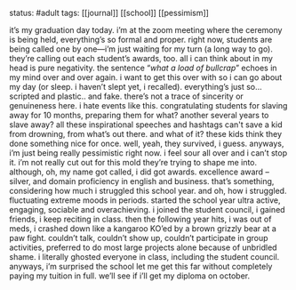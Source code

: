 status: #adult 
tags: [[journal]] [[school]] [[pessimism]] 

it’s my graduation day today. i’m at the zoom meeting where the ceremony is being held, everything’s so formal and proper. right now, students are being called one by one—i’m just waiting for my turn (a long way to go). they’re calling out each student’s awards, too. all i can think about in my head is pure negativity. the sentence “*what a load of bullcrap*” echoes in my mind over and over again. i want to get this over with so i can go about my day (or sleep. i haven’t slept yet, i recalled). everything’s just so… scripted and plastic.. and fake. there’s not a trace of sincerity or genuineness here. i hate events like this. congratulating students for slaving away for 10 months, preparing them for what? another several years to slave away? all these inspirational speeches and hashtags can't save a kid from drowning, from what’s out there. and what of it? these kids think they done something nice for once. well, yeah, they survived, i guess. anyways, i’m just being really pessimistic right now. i feel sour all over and i can’t stop it. i’m not really cut out for this mold they’re trying to shape me into. although, oh, my name got called, i did got awards. excellence award – silver, and domain proficiency in english and business. that’s something, considering how much i struggled this school year. and oh, how i struggled. fluctuating extreme moods in periods. started the school year ultra active, engaging, sociable and overachieving. i joined the student council, i gained friends, i keep reciting in class. then the following year hits, i was out of meds, i crashed down like a kangaroo KO’ed by a brown grizzly bear at a paw fight. couldn’t talk, couldn’t show up, couldn’t participate in group activities, preferred to do most large projects alone because of unbridled shame. i literally ghosted everyone in class, including the student council. anyways, i’m surprised the school let me get this far without completely paying my tuition in full. we’ll see if i’ll get my diploma on october.